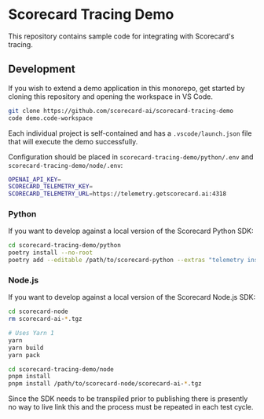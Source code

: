 # Scorecard Tracing Demo

This repository contains sample code for integrating with Scorecard's tracing.

## Development

If you wish to extend a demo application in this monorepo, get started by cloning this repository and opening the workspace in VS Code.

```sh
git clone https://github.com/scorecard-ai/scorecard-tracing-demo
code demo.code-workspace
```

Each individual project is self-contained and has a `.vscode/launch.json` file that will execute the demo successfully.

Configuration should be placed in `scorecard-tracing-demo/python/.env` and `scorecard-tracing-demo/node/.env`:

```sh
OPENAI_API_KEY=
SCORECARD_TELEMETRY_KEY=
SCORECARD_TELEMETRY_URL=https://telemetry.getscorecard.ai:4318
```

### Python

If you want to develop against a local version of the Scorecard Python SDK:

```sh
cd scorecard-tracing-demo/python
poetry install --no-root
poetry add --editable /path/to/scorecard-python --extras "telemetry instrument-openai"
```

### Node.js

If you want to develop against a local version of the Scorecard Node.js SDK:

```sh
cd scorecard-node
rm scorecard-ai-*.tgz

# Uses Yarn 1
yarn
yarn build
yarn pack
```

```sh
cd scorecard-tracing-demo/node
pnpm install
pnpm install /path/to/scorecard-node/scorecard-ai-*.tgz
```

Since the SDK needs to be transpiled prior to publishing there is presently no way to live link this and the process must be repeated in each test cycle.
